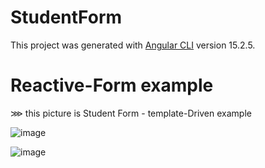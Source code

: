 # StudentForm

This project was generated with [Angular CLI](https://github.com/angular/angular-cli) version 15.2.5.

# Reactive-Form example

⋙ this picture is Student Form - template-Driven example

![image](https://github.com/DHRUV0021/Student-Form-Crud-template-Driven/assets/88469525/49c87f8a-adc7-4c3c-bc6f-8788b874949a)

![image](https://github.com/DHRUV0021/Student-Form-Crud-template-Driven/assets/88469525/0966e7f6-2f75-4367-a9e5-fe1ba129739f)
